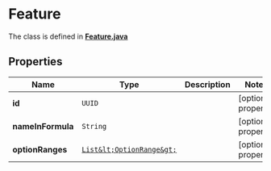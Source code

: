 

# Feature

The class is defined in **[Feature.java](../../src/main/java/com/aixtra/couchcode/model/Feature.java)**

## Properties

Name | Type | Description | Notes
------------ | ------------- | ------------- | -------------
**id** | `UUID` |  |  [optional property]
**nameInFormula** | `String` |  |  [optional property]
**optionRanges** | [`List&lt;OptionRange&gt;`](OptionRange.md) |  |  [optional property]





